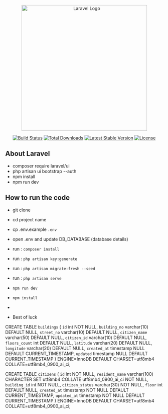<p align="center"><a href="https://laravel.com" target="_blank"><img src="https://raw.githubusercontent.com/laravel/art/master/logo-lockup/5%20SVG/2%20CMYK/1%20Full%20Color/laravel-logolockup-cmyk-red.svg" width="400" alt="Laravel Logo"></a></p>

<p align="center">
<a href="https://github.com/laravel/framework/actions"><img src="https://github.com/laravel/framework/workflows/tests/badge.svg" alt="Build Status"></a>
<a href="https://packagist.org/packages/laravel/framework"><img src="https://img.shields.io/packagist/dt/laravel/framework" alt="Total Downloads"></a>
<a href="https://packagist.org/packages/laravel/framework"><img src="https://img.shields.io/packagist/v/laravel/framework" alt="Latest Stable Version"></a>
<a href="https://packagist.org/packages/laravel/framework"><img src="https://img.shields.io/packagist/l/laravel/framework" alt="License"></a>
</p>

## About Laravel


- composer require laravel/ui
- php artisan ui bootstrap --auth
- npm install
-  npm run dev

## How to run the code
- git clone <URI>
- cd project name
- cp .env.example `.env`
- open .env and update DB_DATABASE (database details)
- run : `composer install`
- run : `php artisan key:generate`
- run : `php artisan migrate:fresh --seed`
- run : `php artisan serve`
- `npm run dev`
- `npm install`
- 

- Best of luck 

CREATE TABLE `buildings` (
`id` int NOT NULL,
`building_no` varchar(10) DEFAULT NULL,
`street_no` varchar(10) DEFAULT NULL,
`citizen_name` varchar(50) DEFAULT NULL,
`citizen_id` varchar(10) DEFAULT NULL,
`floors_count` int DEFAULT NULL,
`latitude` varchar(20) DEFAULT NULL,
`longitude` varchar(20) DEFAULT NULL,
`created_at` timestamp NULL DEFAULT CURRENT_TIMESTAMP,
`updated` timestamp NULL DEFAULT CURRENT_TIMESTAMP
) ENGINE=InnoDB DEFAULT CHARSET=utf8mb4 COLLATE=utf8mb4_0900_ai_ci;


CREATE TABLE `citizens` (
`id` int NOT NULL,
`resident_name` varchar(100) CHARACTER SET utf8mb4 COLLATE utf8mb4_0900_ai_ci NOT NULL,
`building_id` int NOT NULL,
`citizen_status` varchar(30) NOT NULL,
`floor` int DEFAULT NULL,
`created_at` timestamp NOT NULL DEFAULT CURRENT_TIMESTAMP,
`updated_at` timestamp NOT NULL DEFAULT CURRENT_TIMESTAMP
) ENGINE=InnoDB DEFAULT CHARSET=utf8mb4 COLLATE=utf8mb4_0900_ai_ci;

